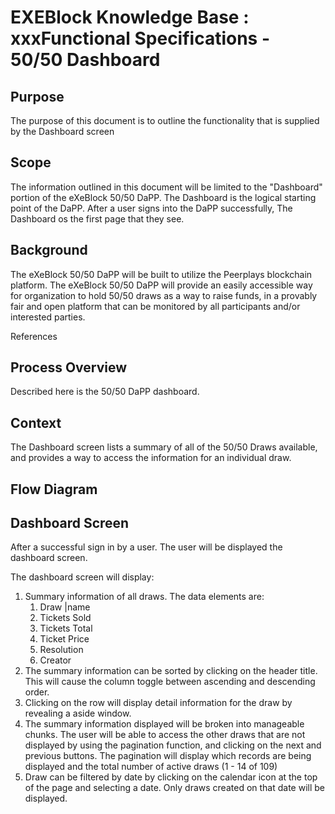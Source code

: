# EXEBlock Knowledge Base : xxxFunctional Specifications - 50/50 Dashboard

## Purpose <a id="xxxFunctionalSpecifications-50/50Dashboard-Purpose"></a>

The purpose of this document is to outline the functionality that is supplied by the Dashboard screen

## Scope <a id="xxxFunctionalSpecifications-50/50Dashboard-Scope"></a>

The information outlined in this document will be limited to the "Dashboard" portion of the eXeBlock 50/50 DaPP. The Dashboard is the logical starting point of the DaPP. After a user signs into the DaPP successfully, The Dashboard os the first page that they see.

## Background <a id="xxxFunctionalSpecifications-50/50Dashboard-Background"></a>

The eXeBlock 50/50 DaPP will be built to utilize the Peerplays blockchain platform. The eXeBlock 50/50 DaPP will provide an easily accessible way for organization to hold 50/50 draws as a way to raise funds, in a provably fair and open platform that can be monitored by all participants and/or interested parties.

References

## Process Overview <a id="xxxFunctionalSpecifications-50/50Dashboard-ProcessOverview"></a>

Described here is the 50/50 DaPP dashboard.

## Context <a id="xxxFunctionalSpecifications-50/50Dashboard-Context"></a>

The Dashboard screen lists a summary of all of the 50/50 Draws available, and provides a way to access the information for an individual draw.

## Flow Diagram <a id="xxxFunctionalSpecifications-50/50Dashboard-FlowDiagram"></a>

## Dashboard Screen <a id="xxxFunctionalSpecifications-50/50Dashboard-DashboardScreen"></a>

After a successful sign in by a user. The user will be displayed the dashboard screen.

The dashboard screen will display:

1. Summary information of all draws. The data elements are:
   1. Draw \|name
   2. Tickets Sold
   3. Tickets Total
   4. Ticket Price
   5. Resolution
   6. Creator  
2. The summary information can be sorted by clicking on the header title. This will cause the column toggle between ascending and descending order.
3. Clicking on the row will display detail information for the draw by revealing a aside window.
4. The summary information displayed will be broken into manageable chunks. The user will be able to access the other draws that are not displayed by using the pagination function, and clicking on the next and previous buttons. The pagination will display which records are being displayed and the total number of active draws \(1 - 14 of 109\)
5. Draw can be filtered by date by clicking on the calendar icon at the top of the page and selecting a date. Only draws created on that date will be displayed.

